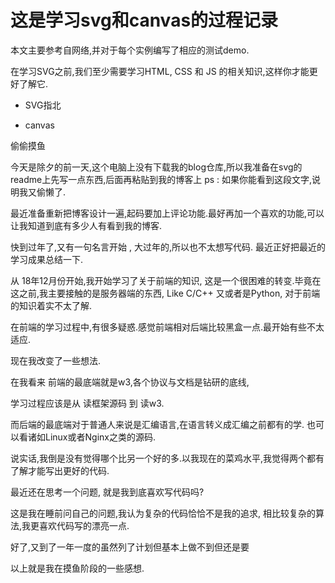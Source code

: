 # 这是学习svg和canvas的过程记录

本文主要参考自网络,并对于每个实例编写了相应的测试demo.

在学习SVG之前,我们至少需要学习HTML, CSS 和 JS 的相关知识,这样你才能更好了解它.

- SVG指北

- canvas


偷偷摸鱼

今天是除夕的前一天,这个电脑上没有下载我的blog仓库,所以我准备在svg的readme上先写一点东西,后面再粘贴到我的博客上
ps : 如果你能看到这段文字,说明我又偷懒了.

最近准备重新把博客设计一遍,起码要加上评论功能.最好再加一个喜欢的功能,可以让我知道到底有多少人有看到我的博客.

快到过年了,又有一句名言开始 , 大过年的,所以也不太想写代码. 最近正好把最近的学习成果总结一下.

从 18年12月份开始,我开始学习了关于前端的知识, 这是一个很困难的转变.毕竟在这之前,我主要接触的是服务器端的东西, Like C/C++ 又或者是Python, 对于前端的知识着实不太了解.

在前端的学习过程中,有很多疑惑.感觉前端相对后端比较黑盒一点.最开始有些不太适应.

现在我改变了一些想法.

在我看来 前端的最底端就是w3,各个协议与文档是钻研的底线,

学习过程应该是从 读框架源码 到 读w3.

而后端的最底端对于普通人来说是汇编语言,在语言转义成汇编之前都有的学.
也可以看诸如Linux或者Nginx之类的源码.

说实话,我倒是没有觉得哪个比另一个好的多.以我现在的菜鸡水平,我觉得两个都有了解才能写出更好的代码.

最近还在思考一个问题, 就是我到底喜欢写代码吗?

这是我在睡前问自己的问题,我认为复杂的代码恰恰不是我的追求, 相比较复杂的算法,我更喜欢代码写的漂亮一点.


好了,又到了一年一度的虽然列了计划但基本上做不到但还是要

以上就是我在摸鱼阶段的一些感想.